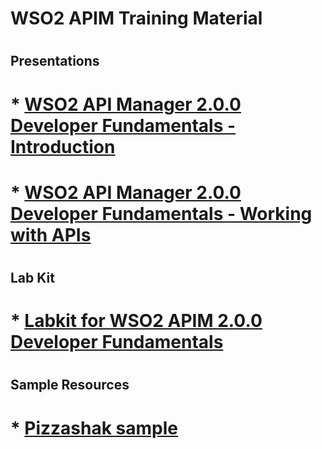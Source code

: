 # <h1>WSO2 APIM Training Material</h1>
#
# <h2>Presentations</h2>
# * [WSO2 API Manager 2.0.0 Developer Fundamentals - Introduction](https://github.com/lakmali/apim-training/blob/master/APIM200_F01_Introduction.pdf)
# * [WSO2 API Manager 2.0.0 Developer Fundamentals - Working with APIs](https://github.com/lakmali/apim-training/blob/master/APIM200_F02_Working_With_APIs.pdf)
# 
# <h2>Lab Kit</h2>
# * [Labkit for WSO2 APIM 2.0.0 Developer Fundamentals](https://github.com/lakmali/apim-training/blob/master/LabkitforWSO2APIM2.0.0DeveloperFundamentals.pdf)
#
# <h2>Sample Resources</h2>
# * [Pizzashak sample](https://github.com/lakmali/apim-training/blob/master/PizzaShack.zip)


